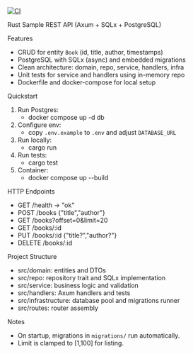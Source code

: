 [![CI](https://github.com/chatre7/learn-rust-api/actions/workflows/ci.yml/badge.svg)](https://github.com/chatre7/learn-rust-api/actions/workflows/ci.yml)

Rust Sample REST API (Axum + SQLx + PostgreSQL)

Features
- CRUD for entity `Book` (id, title, author, timestamps)
- PostgreSQL with SQLx (async) and embedded migrations
- Clean architecture: domain, repo, service, handlers, infra
- Unit tests for service and handlers using in-memory repo
- Dockerfile and docker-compose for local setup

Quickstart
1) Run Postgres:
   - docker compose up -d db
2) Configure env:
   - copy `.env.example` to `.env` and adjust `DATABASE_URL`
3) Run locally:
   - cargo run
4) Run tests:
   - cargo test
5) Container:
   - docker compose up --build

HTTP Endpoints
- GET /health -> "ok"
- POST /books {"title","author"}
- GET /books?offset=0&limit=20
- GET /books/:id
- PUT /books/:id {"title?","author?"}
- DELETE /books/:id

Project Structure
- src/domain: entities and DTOs
- src/repo: repository trait and SQLx implementation
- src/service: business logic and validation
- src/handlers: Axum handlers and tests
- src/infrastructure: database pool and migrations runner
- src/routes: router assembly

Notes
- On startup, migrations in `migrations/` run automatically.
- Limit is clamped to [1,100] for listing.
